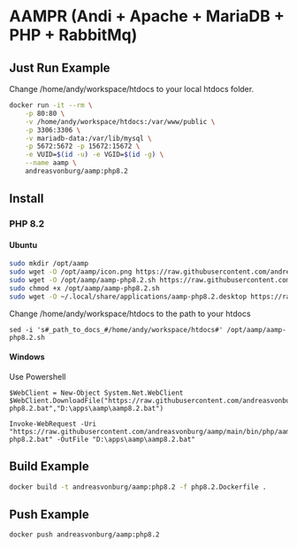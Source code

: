 # AAMPR (Andi + Apache + MariaDB + PHP + RabbitMq)


## Just Run Example

Change /home/andy/workspace/htdocs to your local htdocs folder.

```bash
docker run -it --rm \
    -p 80:80 \
    -v /home/andy/workspace/htdocs:/var/www/public \
    -p 3306:3306 \
    -v mariadb-data:/var/lib/mysql \
    -p 5672:5672 -p 15672:15672 \
    -e VUID=$(id -u) -e VGID=$(id -g) \
    --name aamp \
    andreasvonburg/aamp:php8.2
```



## Install

### PHP 8.2

#### Ubuntu

```bash
sudo mkdir /opt/aamp
sudo wget -O /opt/aamp/icon.png https://raw.githubusercontent.com/andreasvonburg/aamp/main/bin/php/icon.png
sudo wget -O /opt/aamp/aamp-php8.2.sh https://raw.githubusercontent.com/andreasvonburg/aamp/main/bin/php/aamp-php8.2.sh
sudo chmod +x /opt/aamp/aamp-php8.2.sh
sudo wget -O ~/.local/share/applications/aamp-php8.2.desktop https://raw.githubusercontent.com/andreasvonburg/aamp/main/bin/php/aamp-php8.2.desktop
```

Change /home/andy/workspace/htdocs to the path to your htdocs

```
sed -i 's#_path_to_docs_#/home/andy/workspace/htdocs#' /opt/aamp/aamp-php8.2.sh
```

#### Windows

Use Powershell

```
$WebClient = New-Object System.Net.WebClient
$WebClient.DownloadFile("https://raw.githubusercontent.com/andreasvonburg/aamp/main/bin/php/aamp-php8.2.bat","D:\apps\aamp\aamp8.2.bat")

Invoke-WebRequest -Uri "https://raw.githubusercontent.com/andreasvonburg/aamp/main/bin/php/aamp-php8.2.bat" -OutFile "D:\apps\aamp\aamp8.2.bat"
```

## Build Example

```bash
docker build -t andreasvonburg/aamp:php8.2 -f php8.2.Dockerfile .
```


## Push Example

```bash
docker push andreasvonburg/aamp:php8.2
```





